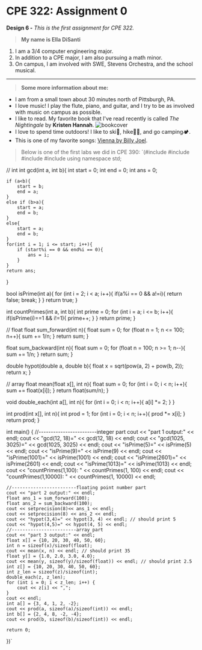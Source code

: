 # **CPE 322: Assignment 0**
**Design 6 -**
*This is the first assignment for CPE 322.*
> **My name is Ella DiSanti**
1. I am a 3/4 computer engineering major.
2. In addition to a CPE major, I am also pursuing a math minor.
3. On campus, I am involved with SWE, Stevens Orchestra, and the school musical.

---

> **Some more information about me:**
- I am from a small town about 30 minutes north of Pittsburgh, PA. 
- I love music! I play the flute, piano, and guitar, and I try to be as involved with music on campus as possible.
- I like to read. My favorite book that I've read recently is called *The Nightingale* by **Kristen Hannah**. ![bookcover](https://github.com/edisanti/Design-6/assets/122648382/96582e38-0633-494a-b398-a10e044200dc)
- I love to spend time outdoors! I like to ski🎿, hike🌲🥾, and go camping🏕️.
- This is one of my favorite songs: [Vienna by Billy Joel](https://youtu.be/wccRif2DaGs?si=bwRwhdobdd0gJAHO).

> Below is one of the first labs we did in CPE 390:
`(#include <iostream>
#include <iomanip>
#include <cmath>
#include <bitset>
using namespace std;

// int
int gcd(int a, int b){
    int start = 0;
    int end = 0;
    int ans = 0;

    if (a<b){
        start = b;
        end = a;
    }
    else if (b>a){
        start = a;
        end = b;
    }
    else{
        start = a;
        end = b;
    }
    for(int i = 1; i <= start; i++){
        if (start%i == 0 && end%i == 0){
            ans = i;
        }
    }
    return ans;
}


bool isPrime(int a){
    for (int i = 2; i < a; i++){
        if(a%i == 0 && a!=i){
            return false;
            break;
        }
    }
    return true;
}

int countPrimes(int a, int b){
    int prime = 0;
    for (int i = a; i <= b; i++){
        if(isPrime(i)==1 && i!=1){
            prime++;
        }
    }
    return prime;
}

// float
float sum_forward(int n){
    float sum = 0;
    for (float n = 1; n <= 100; n++){
        sum += 1/n;
    }
    return sum;
}

float sum_backward(int n){
    float sum = 0;
    for (float n = 100; n >= 1; n--){
        sum += 1/n;
    }
    return sum;
}

double hypot(double a, double b){
    float x = sqrt(pow(a, 2) + pow(b, 2));
    return x;
}

// array
float mean(float x[], int n){
    float sum = 0;
    for (int i = 0; i < n; i++){
        sum += float(x[i]);
    }
    return float(sum/n);
}

void double_each(int a[], int n){
    for (int i = 0; i < n; i++){
        a[i] *= 2;
    }
}

int prod(int x[], int n){
    int prod = 1;
    for (int i = 0; i < n; i++){
        prod *= x[i];
    }
    return prod;
}


int main() {
    //------------------------integer part
    cout << "part 1 output:" << endl;
    cout << "gcd(12, 18)=" << gcd(12, 18) << endl;
    cout << "gcd(1025, 3025)=" << gcd(1025, 3025) << endl;
    cout << "isPrime(5)=" << isPrime(5) << endl;
    cout << "isPrime(9)=" << isPrime(9) << endl;
    cout << "isPrime(1001)=" << isPrime(1001) << endl;
    cout << "isPrime(2601)=" << isPrime(2601) << endl;
    cout << "isPrime(1013)=" << isPrime(1013) << endl;
    cout << "countPrimes(1,100): " << countPrimes(1, 100) << endl;
    cout << "countPrimes(1,10000): " << countPrimes(1, 10000) << endl;
    
    //------------------------floating point number part
    cout << "part 2 output:" << endl;
    float ans_1 = sum_forward(100);
    float ans_2 = sum_backward(100);
    cout << setprecision(8)<< ans_1 << endl;
    cout << setprecision(8) << ans_2 << endl;
    cout << "hypot(3,4)=" << hypot(3, 4) << endl; // should print 5
    cout << "hypot(4,5)=" << hypot(4, 5) << endl;
    //------------------------array part
    cout << "part 3 output:" << endl;
    float x[] = {10, 20, 30, 40, 50, 60};
    int n = sizeof(x)/sizeof(float);
    cout << mean(x, n) << endl; // should print 35
    float y[] = {1.0, 2.0, 3.0, 4.0};
    cout << mean(y, sizeof(y)/sizeof(float)) << endl; // should print 2.5
    int z[] = {10, 20, 30, 40, 50, 60};
    int z_len = sizeof(z)/sizeof(int);
    double_each(z, z_len);
    for (int i = 0; i < z_len; i++) {
        cout << z[i] << ",";
    }
    cout << endl;
    int a[] = {3, 4, 1, 2, -2};
    cout << prod(a, sizeof(a)/sizeof(int)) << endl;
    int b[] = {2, 4, 8, -2, -4};
    cout << prod(b, sizeof(b)/sizeof(int)) << endl;
    
    return 0;
})`
  



